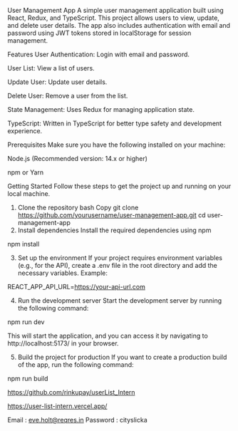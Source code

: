 User Management App
A simple user management application built using React, Redux, and TypeScript. This project allows users to view, update, and delete user details. The app also includes authentication with email and password using JWT tokens stored in localStorage for session management.

Features
User Authentication: Login with email and password.

User List: View a list of users.

Update User: Update user details.

Delete User: Remove a user from the list.

State Management: Uses Redux for managing application state.

TypeScript: Written in TypeScript for better type safety and development experience.

Prerequisites
Make sure you have the following installed on your machine:

Node.js (Recommended version: 14.x or higher)

npm or Yarn

Getting Started
Follow these steps to get the project up and running on your local machine.

1. Clone the repository
bash
Copy
git clone https://github.com/yourusername/user-management-app.git
cd user-management-app
2. Install dependencies
Install the required dependencies using npm 


npm install

3. Set up the environment
If your project requires environment variables (e.g., for the API), create a .env file in the root directory and add the necessary variables. Example:


REACT_APP_API_URL=https://your-api-url.com

4. Run the development server
Start the development server by running the following command:


npm run dev

This will start the application, and you can access it by navigating to http://localhost:5173/ in your browser.

5. Build the project for production
If you want to create a production build of the app, run the following command:


npm run build




<!-- GIT HUB LINK -->
https://github.com/rinkupay/userList_Intern

<!-- HOSTED LINK  THIS PROJECT IS HOSTED IN VERCEL.COM-->
https://user-list-intern.vercel.app/


<!-- TO LOGIN USE THESE CREDENTIALS -->
Email : eve.holt@reqres.in
 Password : cityslicka